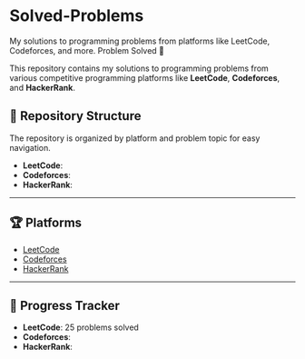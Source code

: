 # Solved-Problems
My solutions to programming problems from platforms like LeetCode, Codeforces, and more.
 Problem Solved 🚀

This repository contains my solutions to programming problems from various competitive programming platforms like **LeetCode**, **Codeforces**, and **HackerRank**.  

## 📂 Repository Structure
The repository is organized by platform and problem topic for easy navigation.

- **LeetCode**: 
- **Codeforces**: 
- **HackerRank**: 

---

## 🏆 Platforms
- [LeetCode](https://leetcode.com)
- [Codeforces](https://codeforces.com)
- [HackerRank](https://www.hackerrank.com)

---

## 🚧 Progress Tracker
- **LeetCode**: 25 problems solved  
- **Codeforces**:  
- **HackerRank**:  
